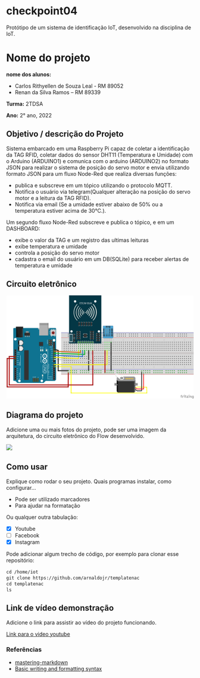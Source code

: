 # checkpoint04
Protótipo de um sistema de identificação IoT, desenvolvido na disciplina de IoT.

# Nome do projeto

**nome dos alunos:**

* Carlos Rithyellen de Souza Leal - RM 89052
* Renan da Silva Ramos – RM 89339

**Turma:** 2TDSA

**Ano:** 2° ano, 2022

## Objetivo / descrição do Projeto

Sistema embarcado em uma Raspberry Pi capaz de coletar a identificação da TAG RFID, coletar dados do sensor DHT11 (Temperatura e Umidade) com o Arduino (ARDUINO1) e comunica com o arduino (ARDUINO2) no formato JSON para realizar o sistema de posição do servo motor e envia utilizando formato JSON para um fluxo Node-Red que realiza diversas funções: 
- publica e subscreve em um tópico utilizando o protocolo MQTT.
- Notifica o usuário via telegram(Qualquer alteração na posição do servo motor e a leitura da TAG RFID).
- Notifica via email (Se a umidade estiver abaixo de 50% ou a temperatura estiver acima de 30°C.). 

Um segundo fluxo Node-Red subscreve e publica o tópico, e em um DASHBOARD:
- exibe o valor da TAG e um registro das ultimas leituras
- exibe temperatura e umidade
- controla a posição do servo motor
- cadastra o email do usuário em um DB(SQLite) para receber alertas de temperatura e umidade

## Circuito eletrônico

<img src="/circuito.png">

## Diagrama do projeto

Adicione uma ou mais fotos do projeto, pode ser uma imagem da arquitetura, do circuito eletrônico do Flow desenvolvido. 

<img src="/imagem.jpg" width="550">


## Como usar 

Explique como rodar o seu projeto. Quais programas instalar, como configurar... 

* Pode ser utilizado marcadores
* Para ajudar na formatação

Ou qualquer outra tabulação:

- [x] Youtube
- [ ] Facebook 
- [x] Instagram

Pode adicionar algum trecho de código, por exemplo para clonar esse repositório:

    cd /home/iot
    git clone https://github.com/arnaldojr/templatenac
    cd templatenac
    ls


## Link de vídeo demonstração

Adicione o link para assistir ao vídeo do projeto funcionando.

[Link para o video youtube](https://www.youtube.com/watch?v=xva71wynxS0)


### Referências 

* [mastering-markdown](https://guides.github.com/features/mastering-markdown/)
* [Basic writing and formatting syntax](https://docs.github.com/en/github/writing-on-github/getting-started-with-writing-and-formatting-on-github/basic-writing-and-formatting-syntax)
